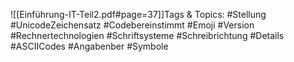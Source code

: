 
![[Einführung-IT-Teil2.pdf#page=37]]Tags & Topics:
   #Stellung
   #UnicodeZeichensatz
   #Codebereinstimmt
   #Emoji
   #Version
   #Rechnertechnologien
   #Schriftsysteme
   #Schreibrichtung
   #Details
   #ASCIICodes
   #Angabenber
   #Symbole